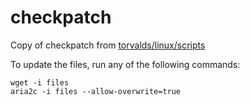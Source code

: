 # checkpatch
Copy of checkpatch from [torvalds/linux/scripts](https://github.com/torvalds/linux/tree/master/scripts)

To update the files, run any of the following commands:

    wget -i files
    aria2c -i files --allow-overwrite=true
